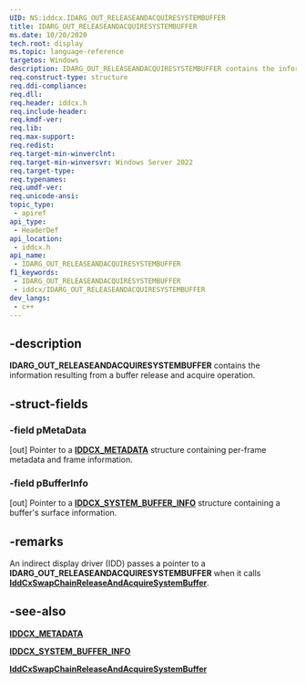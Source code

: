 ```yaml
---
UID: NS:iddcx.IDARG_OUT_RELEASEANDACQUIRESYSTEMBUFFER
title: IDARG_OUT_RELEASEANDACQUIRESYSTEMBUFFER
ms.date: 10/20/2020
tech.root: display
ms.topic: language-reference
targetos: Windows
description: IDARG_OUT_RELEASEANDACQUIRESYSTEMBUFFER contains the information resulting from a buffer release and acquire operation.
req.construct-type: structure
req.ddi-compliance: 
req.dll: 
req.header: iddcx.h
req.include-header: 
req.kmdf-ver: 
req.lib: 
req.max-support: 
req.redist: 
req.target-min-winverclnt:
req.target-min-winversvr: Windows Server 2022
req.target-type: 
req.typenames: 
req.umdf-ver: 
req.unicode-ansi: 
topic_type:
 - apiref
api_type:
 - HeaderDef
api_location:
 - iddcx.h
api_name:
 - IDARG_OUT_RELEASEANDACQUIRESYSTEMBUFFER
f1_keywords:
 - IDARG_OUT_RELEASEANDACQUIRESYSTEMBUFFER
 - iddcx/IDARG_OUT_RELEASEANDACQUIRESYSTEMBUFFER
dev_langs:
 - c++
---
```


## -description

**IDARG_OUT_RELEASEANDACQUIRESYSTEMBUFFER** contains the information resulting from a buffer release and acquire operation.

## -struct-fields

### -field pMetaData

[out] Pointer to a [**IDDCX_METADATA**](ns-iddcx-iddcx_metadata.md) structure containing per-frame metadata and frame information.

### -field pBufferInfo

[out] Pointer to a [**IDDCX_SYSTEM_BUFFER_INFO**](ns-iddcx-iddcx_system_buffer_info.md) structure containing a buffer's surface information.

## -remarks

An indirect display driver (IDD) passes a pointer to a **IDARG_OUT_RELEASEANDACQUIRESYSTEMBUFFER** when it calls [**IddCxSwapChainReleaseAndAcquireSystemBuffer**](ns-iddcx-idarg_out_releaseandacquiresystembuffer.md).

## -see-also

[**IDDCX_METADATA**](ns-iddcx-iddcx_metadata.md)

[**IDDCX_SYSTEM_BUFFER_INFO**](ns-iddcx-iddcx_system_buffer_info.md)

[**IddCxSwapChainReleaseAndAcquireSystemBuffer**](ns-iddcx-idarg_out_releaseandacquiresystembuffer.md)
